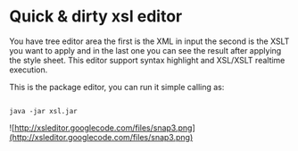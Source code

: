 # Quick & dirty xsl editor #
You have tree editor area the first is the XML in input the second is the XSLT you want to apply and in the last one you can see the result after applying the style sheet. This editor support syntax highlight and XSL/XSLT realtime execution.

This is the package editor, you can run it simple calling as:
```

java -jar xsl.jar 

```

![http://xsleditor.googlecode.com/files/snap3.png](http://xsleditor.googlecode.com/files/snap3.png)
